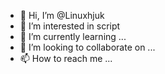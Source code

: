 - 👋 Hi, I’m @Linuxhjuk
- 👀 I’m interested in script
- 🌱 I’m currently learning ...
- 💞️ I’m looking to collaborate on ...
- 📫 How to reach me ...

<!---
Linuxhjuk/Linuxhjuk is a ✨ special ✨ repository because its `README.md` (this file) appears on your GitHub profile.
You can click the Preview link to take a look at your changes.
--->
